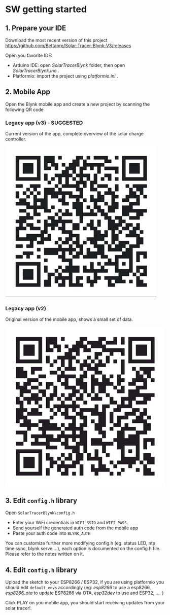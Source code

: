 # SW getting started

## 1. Prepare your IDE
Download the most recent version of this project https://github.com/Bettapro/Solar-Tracer-Blynk-V3/releases

Open you favorite IDE:
 - Arduino IDE:  open *SolarTracerBlynk* folder, then open *SolarTracerBlynk.ino* .
 - Platformio: import the project using *platformio.ini* .


## 2. Mobile App

Open the Blynk mobile app and create a new project by scanning the following QR code


### Legacy app (v3) - SUGGESTED
Current version of the app, complete overview of the solar charge controller.

![Project QR Code](../images/blynk-app-qr-code_v3.png)

### Legacy app (v2)
Original version of the mobile app, shows a small set of data.

![Project QR Code](../images/blynk-app-qr-code.png)

## 3. Edit `config.h` library
Open `SolarTracerBlynk\config.h`

* Enter your WiFi credentials in `WIFI_SSID` and `WIFI_PASS`.
* Send yourself the generated auth code from the mobile app
* Paste your auth code into `BLYNK_AUTH`

You can customize further more modifying config.h (eg. status LED, ntp time sync, blynk serve ...), each option is documented on the config.h file.
Please refer to the notes written on it.


## 4. Edit `config.h` library
Upload the sketch to your ESP8266 / ESP32, if you are using platformio you should edit `default_envs` accordingly (eg: *esp8266* to use a esp8266, *esp8266_ota* to update ESP8266 via OTA, *esp32dev* to use and ESP32, .... )

Click PLAY on you mobile app, you should start receiving updates from your solar tracer!.
